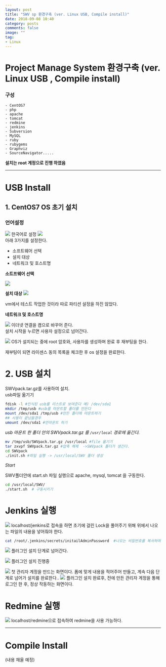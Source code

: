 ```yaml
---
layout: post
title: "SWV sp 환경구축 (ver. Linux USB, Compile install)"
date: 2018-09-08 10:40
category: posts
comments: false
image: ""
tag:
- Linux
---
```


# Project Manage System 환경구축 (ver. Linux USB , Compile install)
### 구성
```
- CentOS7
- php
- apache
- tomcat
- redmine
- jenkins
- Subversion
- MySQL
- ruby
- rubygems
- Graphviz
- SourceNavigator.....
```
**설치는 root 계정으로 진행 하였음**

---------------------------------------
# USB Install
## 1. CentOS7 OS 초기 설치
### 언어설정  

![](../../images/posts/SWV/centos7.JPG)
한국어로 설정
![](../../images/posts/SWV/centos7_summary.JPG)  
 아래 3가지를 설정한다.
- 소프트웨어 선택
- 설치 대상
- 네트워크 및 호스트명

**소트프웨어 선택**  

![](../../images/posts/SWV/centos7_software.JPG)

**설치 대상**
![](../../images/posts/SWV/centos7_disk.JPG)   

 vm에서 테스트 작업한 것이라 따로 파티션 설정을 하진 않았다.  

 **네트워크 및 호스트명**

 ![](../../images/posts/SWV/centos7_netWork.JPG)
이더넷 연결을 켬으로 바꾸어 준다.  
설치 시작을 누르면 사용자 설정으로 넘어간다.


 ![](../../images/posts/SWV/centos7_user.JPG)
 OS가 설치되는 중에 root 암호와, 사용자를 생성하며 완료 후 재부팅을 한다.  

 재부팅이 되면 라이센스 동의 목록을 체크한 후 os 설정을 완료한다.
# 2. USB 설치
SWVpack.tar.gz를 사용하여 설치.  
usb파일 옮기기
```sh
fdisk -l #인식된 usb를 리스트로 보여준다 예) /dev/sda1
mkdir /tmp/usb #usb를 마운트할 폴더를 만든다
mount /dev/sda1 /tmp/usb #만든 폴더에 마운트하기
## 사용이 끝났을경우
umount /dev/sda1 #언마운트 하기
```
*usb 마운트 한 폴더 안의  SWVpack.tar.gz 를 `/usr/local` 경로에 옮긴다.*

```sh
mv /tmp/usb/SWVpack.tar.gz /usr/local #file 옮기기
tar zxvpf SWVpack.tar.gz #압축 해제  ->SWVpack 폴더가 생긴다.
cd SWVpack
./init.sh #파일 실행 -> /usr/local/SWV 폴더 생성
```
*Start*  

SWV폴더안에 start.sh 파일 실행으로 apache, mysql, tomcat 을 구동한다.
```sh
cd /usr/local/SWV/
./start.sh  # 구동시키기
```

# Jenkins 실행
 ![](../../images/posts/SWV/start_jenkins.JPG)
 localhost/jenkins로 접속을 하면 초기에 걸린 Lock을 풀어주기 위해 위에서 나오는 파일의 내용을 넣어줘야 한다.
 ```sh
 cat /root/.jenkins/secrets/initailAdminPassword  #나오는 비밀번호를 복사하여 넣는다.
 ```
 ![](../../images/posts/SWV/start_jenkins2.JPG)
플러그인 설치 단계로 넘어간다.  

 ![](../../images/posts/SWV/start_jenkins3.JPG)
 플러그인 설치 진행중
 
 ![](../../images/posts/SWV/start_jenkins4.JPG)
  첫 관리자 계정을 만드는 화면이다. 폼에 맞게 내용을 적어주어 만들고, 계속 다음 단계로 넘어가 설치를 완료한다..
 ![](../../images/posts/SWV/start_jenkins5.JPG)
 플러그인 설치 완료후, 전에 만든 관리자 계정을 통해 로그인 한 후, 정상 작동하는 화면이다.  
 
# Redmine 실행
![](../../images/posts/SWV/start_redmine.JPG)
localhost/redmine으로 접속하여 redmine을 사용 가능하다.

---------------------------------------
# Compile Install
(내용 채울 예정)

